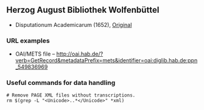 ## Herzog August Bibliothek Wolfenbüttel

* Disputationum Academicarum (1652), [Original](http://diglib.hab.de/drucke/li-1876-1/start.htm)

### URL examples

* OAI/METS file – http://oai.hab.de/?verb=GetRecord&metadataPrefix=mets&identifier=oai:diglib.hab.de:ppn_549836969

### Useful commands for data handling

```
# Remove PAGE XML files without transcriptions.
rm $(grep -L "<Unicode>..*</Unicode>" *xml)
```
